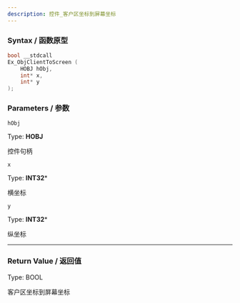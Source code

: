 ```yaml
---
description: 控件_客户区坐标到屏幕坐标
---
```


### Syntax / 函数原型

```C++
bool __stdcall 
Ex_ObjClientToScreen (
    HOBJ hObj,
    int* x,
    int* y
);

```


### Parameters / 参数

`hObj`

Type: **HOBJ**

控件句柄

`x`

Type: **INT32***

横坐标

`y`

Type: **INT32***

纵坐标

---

### Return Value / 返回值

Type: BOOL

客户区坐标到屏幕坐标
